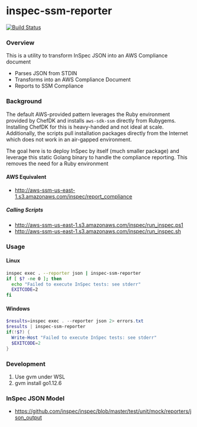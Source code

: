 # inspec-ssm-reporter

[![Build Status](https://github.com/bdwyertech/inspec-ssm-reporter/workflows/Go/badge.svg?branch=master)](https://github.com/bdwyertech/inspec-ssm-reporter/actions?query=workflow%3AGo+branch%3Amaster)

###  Overview
This is a utility to transform InSpec JSON into an AWS Compliance document

* Parses JSON from STDIN
* Transforms into an AWS Compliance Document
* Reports to SSM Compliance

### Background
The default AWS-provided pattern leverages the Ruby environment provided by ChefDK and installs `aws-sdk-ssm` directly from Rubygems.  Installing ChefDK for this is heavy-handed and not ideal at scale.  Additionally, the scripts pull installation packages directly from the Internet which does not work in an air-gapped environment.

The goal here is to deploy InSpec by itself (much smaller package) and leverage this static Golang binary to handle the compliance reporting.  This removes the need for a Ruby environment

#### AWS Equivalent
* http://aws-ssm-us-east-1.s3.amazonaws.com/inspec/report_compliance
##### Calling Scripts
* http://aws-ssm-us-east-1.s3.amazonaws.com/inspec/run_inspec.ps1
* http://aws-ssm-us-east-1.s3.amazonaws.com/inspec/run_inspec.sh

### Usage
#### Linux
```bash
inspec exec . --reporter json | inspec-ssm-reporter
if [ $? -ne 0 ]; then
  echo "Failed to execute InSpec tests: see stderr"
  EXITCODE=2
fi
```

#### Windows
```powershell
$results=inspec exec . --reporter json 2> errors.txt
$results | inspec-ssm-reporter
if(!$?) {
  Write-Host "Failed to execute InSpec tests: see stderr"
  $EXITCODE=2
}
```

### Development
1. Use gvm under WSL
2. gvm install go1.12.6

### InSpec JSON Model
* https://github.com/inspec/inspec/blob/master/test/unit/mock/reporters/json_output
